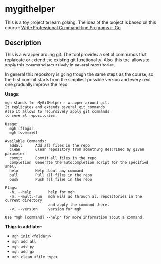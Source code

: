 # mygithelper

This is a toy project to learn golang. The idea of the project is based on this course: [Write Professional Command-line Programs in Go](https://www.educative.io/courses/prof-command-line-programs-go)

## Description

This is a wrapper aroung git. The tool provides a set of commands that replaicate or extend the existing git functionality. Also, this tool allows to apply this command recursively in several repositories.

In general this repository is going trough the same steps as the course, so the first commit starts from the simpliest possible version and every next one gradually improve the repo.

**Usage:**
```
mgh stands for MyGitHelper - wrapper around git.
It replicates and extends several git commands.
Also it allows to recursively apply git commands
to several repositories.

Usage:
  mgh [flags]
  mgh [command]

Available Commands:
  addall      Add all files in the repo
  clean       Clean repository from something described by given parameter
  commit      Commit all files in the repo
  completion  Generate the autocompletion script for the specified shell
  help        Help about any command
  pull        Pull all files in the repo
  push        Push all files in the repo

Flags:
  -h, --help        help for mgh
  -m, --multi-run   mgh will go through all repositories in the current directory
                    and apply the command there.
  -v, --version     version for mgh

Use "mgh [command] --help" for more information about a command.
```

**Thigs to add later:**
- `mgh init <folders>`
- `mgh add all`
- `mgh add py`
- `mgh add go`
- `mgh clean <file type>`



